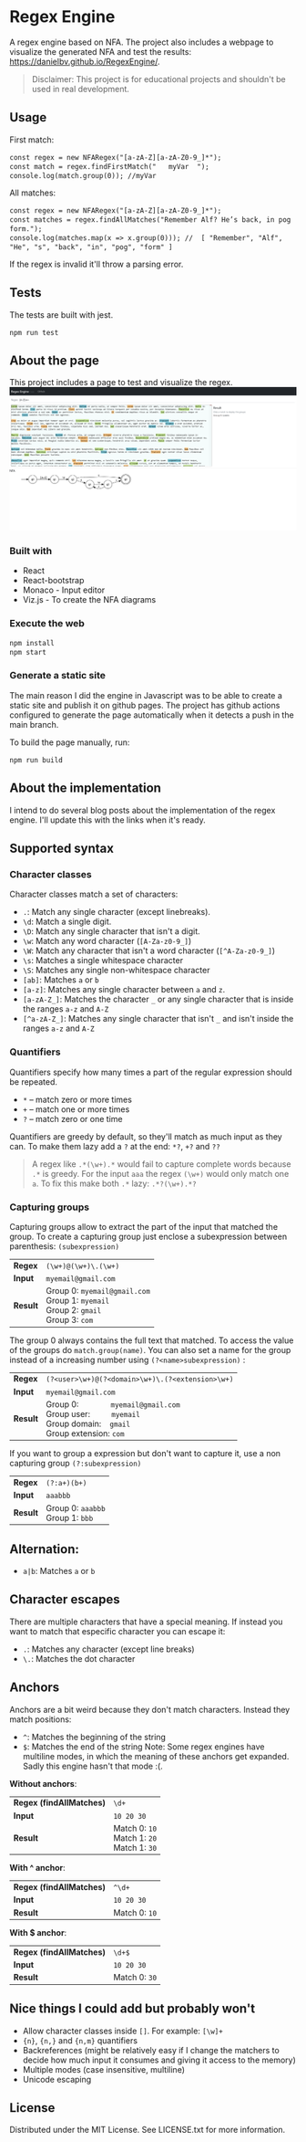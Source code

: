 # Regex Engine
A regex engine based on NFA. The project also includes a webpage to visualize the generated NFA and test the results: https://danielbv.github.io/RegexEngine/.

> Disclaimer: This project is for educational projects and shouldn't be used in real development.

## Usage
First match:
```
const regex = new NFARegex("[a-zA-Z][a-zA-Z0-9_]*");
const match = regex.findFirstMatch("   myVar  ");
console.log(match.group(0)); //myVar
``` 
All matches:
```
const regex = new NFARegex("[a-zA-Z][a-zA-Z0-9_]*");
const matches = regex.findAllMatches("Remember Alf? He’s back, in pog form.");
console.log(matches.map(x => x.group(0))); //  [ "Remember", "Alf", "He", "s", "back", "in", "pog", "form" ]
``` 

If the regex is invalid it'll throw a parsing error.

## Tests
The tests are built with jest.
``` 
npm run test
```

## About the page
This project includes a page to test and visualize the regex. 
![Regex engine page](./img/page.png)

### Built with
* React
* React-bootstrap
* Monaco  - Input editor
* Viz.js - To create the NFA diagrams

### Execute the web
```
npm install
npm start
```

### Generate a static site
The main reason I did the engine in Javascript was to be able to create a static site and publish it on github pages.
The project has github actions configured to generate the page automatically when it detects a push in the main branch.

To build the page manually, run:
``` 
npm run build
``` 

## About the implementation
I intend to do several blog posts about the implementation of the regex engine. I'll update this with the links when it's ready.

## Supported syntax
### Character classes
Character classes match a set of characters:
* `.`: Match any single character (except linebreaks).
* `\d`: Match a single digit.
* `\D`: Match any single character that isn't a digit.
* `\w`: Match any word character (`[A-Za-z0-9_]`)
* `\W`: Match any character that isn't a word character (`[^A-Za-z0-9_]`)
* `\s`: Matches a single whitespace character
* `\S`: Matches any single non-whitespace character
* `[ab]`: Matches `a` or `b`
* `[a-z]`: Matches any single character between `a` and `z`.
* `[a-zA-Z_]`: Matches the character `_` or any single character that is inside the ranges `a-z` and `A-Z`
* `[^a-zA-Z_]`: Matches any single character that isn't `_` and isn't inside the ranges `a-z` and `A-Z`

### Quantifiers
Quantifiers specify how many times a part of the regular expression should be repeated.
* `*` – match zero or more times
* `+` – match one or more times
* `?` – match zero or one time

Quantifiers are greedy by default, so they'll match as much input as they can. To make them lazy add a `?` at the end: `*?`, `+?` and `??`

> A regex like `.*(\w+).*` would fail to capture complete words because `.*` is greedy. For the input `aaa` the regex `(\w+)` would 
> only match one `a`. To fix this make both `.*` lazy: `.*?(\w+).*?`

### Capturing groups
Capturing groups allow to extract the part of the input that matched the group. 
To create a capturing group just enclose a subexpression between parenthesis: `(subexpression)`

<table>
  <tr>
    <td><b>Regex<b></td>
    <td><code>(\w+)@(\w+)\.(\w+)</code></td>
  </tr>
  <tr>
    <td><b>Input<b></td>
    <td><code>myemail@gmail.com</code></td>
  </tr>
  <tr>
    <td><b>Result<b></td>
    <td> 
        Group 0: <code>myemail@gmail.com</code><br>
        Group 1: <code>myemail</code><br>
        Group 2: <code>gmail</code><br>
        Group 3: <code>com</code><br>
    </td>
  </tr>
</table>

The group 0 always contains the full text that matched. To access the value of the groups do `match.group(name)`. You can also set a name for 
the group instead of a increasing number using `(?<name>subexpression)` :
<table>
  <tr>
    <td><b>Regex<b></td>
    <td><code>(?&#60;user>\w+)@(?&#60;domain>\w+)\.(?&#60;extension>\w+)<code></td>
  </tr>
  <tr>
    <td><b>Input<b></td>
    <td><code>myemail@gmail.com</code></td>
  </tr>
  <tr>
    <td><b>Result<b></td>
    <td>
        Group 0: &nbsp&nbsp&nbsp&nbsp&nbsp&nbsp&nbsp&nbsp&nbsp&nbsp&nbsp&nbsp&nbsp <code>myemail@gmail.com</code><br>
        Group user: &nbsp&nbsp&nbsp&nbsp&nbsp&nbsp&nbsp&nbsp <code>myemail</code><br>
        Group domain: &nbsp&nbsp <code>gmail</code><br>
        Group extension: <code>com</code><br>
    </td>
  </tr>
</table>

If you want to group a expression but don't want to capture it, use a non capturing group `(?:subexpression)`
<table>
  <tr>
    <td><b>Regex<b></td>
    <td><code>(?:a+)(b+)<code></td>
  </tr>
  <tr>
    <td><b>Input<b></td>
    <td><code>aaabbb</code></td>
  </tr>
  <tr>
    <td><b>Result<b></td>
    <td> 
        Group 0: <code>aaabbb</code><br>
        Group 1: <code>bbb</code>
    </td>
  </tr>
</table>

## Alternation:
* `a|b`: Matches `a` or `b`

## Character escapes
There are multiple characters that have a special meaning. If instead you want to match that especific character you can escape it:
* `.`: Matches any character (except line breaks)
* `\.`: Matches the dot character

## Anchors
Anchors are a bit weird because they don't match characters. Instead they match positions:
* `^`: Matches the beginning of the string
* `$`: Matches the end of the string
Note: Some regex engines have multiline modes, in which the meaning of these anchors get expanded. Sadly this engine hasn't that mode :(.

**Without anchors**:
<table>
  <tr>
    <td><b>Regex (findAllMatches)<b></td>
    <td><code>\d+</code></td>
  </tr>
  <tr>
    <td><b>Input<b></td>
    <td><code>10 20 30</code></td>
  </tr>
  <tr>
    <td><b>Result<b></td>
    <td> 
        Match 0: <code>10</code><br>
        Match 1: <code>20</code><br>
        Match 1: <code>30</code>
    </td>
  </tr>
</table>

**With ^ anchor**:
<table>
  <tr>
    <td><b>Regex (findAllMatches)<b></td>
    <td><code>^\d+</code></td>
  </tr>
  <tr>
    <td><b>Input<b></td>
    <td><code>10 20 30</code></td>
  </tr>
  <tr>
    <td><b>Result<b></td>
    <td> 
        Match 0: <code>10</code>
    </td>
  </tr>
</table>

**With $ anchor**:
<table>
  <tr>
    <td><b>Regex (findAllMatches)<b></td>
    <td><code>\d+$</code></td>
  </tr>
  <tr>
    <td><b>Input<b></td>
    <td><code>10 20 30</code></td>
  </tr>
  <tr>
    <td><b>Result<b></td>
    <td> 
        Match 0: <code>30</code>
    </td>
  </tr>
</table>


## Nice things I could add but probably won't
- Allow character classes inside `[]`. For example: `[\w]+`
- `{n}`, `{n,}` and `{n,m}` quantifiers
- Backreferences (might be relatively easy if I change the matchers to decide how much input it consumes and giving it access to the memory)
- Multiple modes (case insensitive, multiline)
- Unicode escaping

## License
Distributed under the MIT License. See LICENSE.txt for more information.